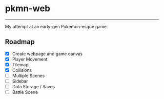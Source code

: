 # pkmn-web
<hr>
My attempt at an early-gen Pokemon-esque game.

## Roadmap
- [x] Create webpage and game canvas
- [x] Player Movement
- [x] Tilemap
- [x] Collisions
- [ ] Multiple Scenes
- [ ] Sidebar
- [ ] Data Storage / Saves
- [ ] Battle Scene